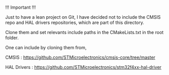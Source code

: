 !!! Important !!!

Just to have a lean project on Git, I have decided not to include the CMSIS repo and HAL drivers repositories, which are part of this directory.

Clone them and set relevants include paths in the CMakeLists.txt in the root folder.

One can include by cloning them from,

CMSIS : https://github.com/STMicroelectronics/cmsis-core/tree/master

HAL Drivers : https://github.com/STMicroelectronics/stm32f4xx-hal-driver
